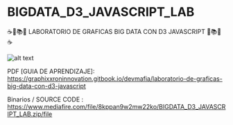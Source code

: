 # BIGDATA_D3_JAVASCRIPT_LAB
☕📖📚📘 LABORATORIO DE GRAFICAS BIG DATA CON D3 JAVASCRIPT 📘📚📖☕

![alt text]([https://i.postimg.cc/Bn3pPTCF/screenshot-2022-10-05-at-23-44-17.png](https://i.postimg.cc/HsVqbGWF/header-JS-d3-BIGDATA.jpg))

PDF [GUIA DE APRENDIZAJE]:
https://graphixxroninnovation.gitbook.io/devmafia/laboratorio-de-graficas-big-data-con-d3-javascript

Binarios / SOURCE CODE :
https://www.mediafire.com/file/8kppan9w2mw22ko/BIGDATA_D3_JAVASCRIPT_LAB.zip/file
